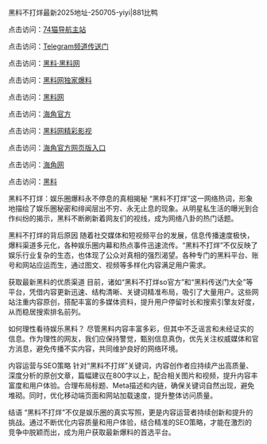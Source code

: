 黑料不打烊最新2025地址-250705-yiyi|881比鸭

点击访问：<a href="https://74mao.com/">74猫导航主站</a>

点击访问：<a href="https://74mao.com/">Telegram频道传送门</a>

点击访问：<a href="https://heiliaolvzlu3.pages.dev">黑料·黑料网</a>

点击访问：<a href="https://heiliaoyvnrda.pages.dev">黑料网独家爆料</a>

点击访问：<a href="https://qfwfg.pages.dev/">黑料网</a>

点击访问：<a href="https://gdas.pages.dev/">海角官方</a>

点击访问：<a href="https://jha.pages.dev/">黑料网精彩影视</a>

点击访问：<a href="https://sdbsd.pages.dev/">海角官方网页版入口</a>

点击访问：<a href="https://ert-6he.pages.dev/">海角网</a>

点击访问：<a href="https://gbs-3wd.pages.dev/">黑料</a>

黑料不打烊：娱乐圈爆料永不停息的真相揭秘
“黑料不打烊”这一网络热词，形象地描绘了娱乐圈秘密和绯闻层出不穷、永无止息的现象。从明星私生活的曝光到合作纠纷的揭示，黑料不断刷新着网友们的视线，成为网络八卦的热门话题。

黑料不打烊的背后原因
随着社交媒体和短视频平台的发展，信息传播速度极快，爆料渠道多元化，各种娱乐圈内幕和热点事件迅速流传。“黑料不打烊”不仅反映了娱乐行业复杂的生态，也体现了公众对真相的强烈渴望。各种专门的黑料平台、账号和网站应运而生，通过图文、视频等多样化内容满足用户需求。

获取最新黑料的优质渠道
目前，诸如“黑料不打烊so官方”和“黑料传送门大全”等平台，凭借内容更新迅速、结构清晰、关键词精准布局，吸引了大量用户。这些网站注重内容原创，搭配丰富的多媒体资料，提升用户停留时长和搜索引擎友好度，从而稳居搜索排名前列。

如何理性看待娱乐黑料？
尽管黑料内容丰富多彩，但其中不乏谣言和未经证实的信息。作为理性的网友，我们应保持警觉，甄别信息真伪，优先关注权威媒体和官方消息，避免传播不实内容，共同维护良好的网络环境。

内容运营与SEO策略
针对“黑料不打烊”关键词，内容创作者应持续产出高质量、深度分析的原创文章，篇幅建议在800字以上，配合相关图片和视频，提升内容丰富度和用户体验。合理布局标题、Meta描述和内链，确保关键词自然出现，避免堆砌。同时，优化移动端页面和网站加载速度，提升整体访问质量。

结语
“黑料不打烊”不仅是娱乐圈的真实写照，更是内容运营者持续创新和提升的挑战。通过不断优化内容质量和用户体验，结合精准的SEO策略，才能在激烈的竞争中脱颖而出，成为用户获取最新爆料的首选平台。
